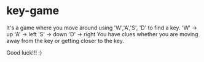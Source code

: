# key-game
It's a game where you move around using 'W','A','S', 'D' to find a key.
'W' -> up
'A' -> left
'S' -> down
'D' -> right
You have clues whether you are moving away from the key or getting closer to the key.


Good luck!!! :)
